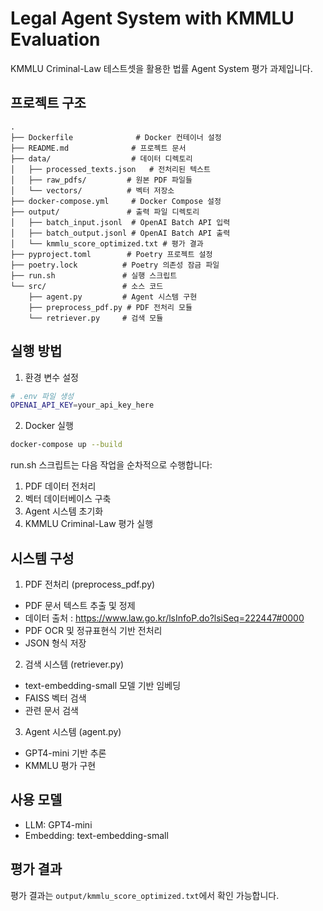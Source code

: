 # Legal Agent System with KMMLU Evaluation

KMMLU Criminal-Law 테스트셋을 활용한 법률 Agent System 평가 과제입니다.

## 프로젝트 구조

```
.
├── Dockerfile              # Docker 컨테이너 설정
├── README.md              # 프로젝트 문서
├── data/                  # 데이터 디렉토리
│   ├── processed_texts.json   # 전처리된 텍스트
│   ├── raw_pdfs/         # 원본 PDF 파일들
│   └── vectors/          # 벡터 저장소
├── docker-compose.yml     # Docker Compose 설정
├── output/               # 출력 파일 디렉토리
│   ├── batch_input.jsonl  # OpenAI Batch API 입력
│   ├── batch_output.jsonl # OpenAI Batch API 출력
│   └── kmmlu_score_optimized.txt # 평가 결과
├── pyproject.toml        # Poetry 프로젝트 설정
├── poetry.lock          # Poetry 의존성 잠금 파일
├── run.sh               # 실행 스크립트
└── src/                 # 소스 코드
    ├── agent.py         # Agent 시스템 구현
    ├── preprocess_pdf.py # PDF 전처리 모듈
    └── retriever.py     # 검색 모듈
```

## 실행 방법

1. 환경 변수 설정
```bash
# .env 파일 생성
OPENAI_API_KEY=your_api_key_here
```

2. Docker 실행
```bash
docker-compose up --build
```
run.sh 스크립트는 다음 작업을 순차적으로 수행합니다:
1. PDF 데이터 전처리
2. 벡터 데이터베이스 구축
3. Agent 시스템 초기화
4. KMMLU Criminal-Law 평가 실행

## 시스템 구성

1. PDF 전처리 (preprocess_pdf.py)
- PDF 문서 텍스트 추출 및 정제
- 데이터 출처 : https://www.law.go.kr/lsInfoP.do?lsiSeq=222447#0000
- PDF OCR 및 정규표현식 기반 전처리
- JSON 형식 저장

2. 검색 시스템 (retriever.py)
- text-embedding-small 모델 기반 임베딩
- FAISS 벡터 검색
- 관련 문서 검색

3. Agent 시스템 (agent.py)
- GPT4-mini 기반 추론
- KMMLU 평가 구현

## 사용 모델
- LLM: GPT4-mini
- Embedding: text-embedding-small

## 평가 결과
평가 결과는 `output/kmmlu_score_optimized.txt`에서 확인 가능합니다.